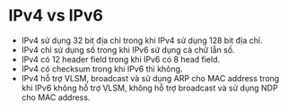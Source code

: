 # IPv4 vs IPv6
- IPv4 sử dụng 32 bit địa chỉ trong khi IPv4 sử dụng 128 bit địa chỉ.
- IPv4 chỉ sử dụng số trong khi IPv6 sử dụng cả chữ lẫn số.
- IPv4 có 12 header field trong khi IPv6 có 8 head field.
- IPv4 có checksum trong khi IPv6 thì không.
- IPv4 hỗ trợ VLSM, broadcast và sử dụng ARP cho MAC address trong khi IPv6 không hỗ trợ VLSM, không hỗ trợ broadcast và sử dụng NDP cho MAC address.
